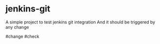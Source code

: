 # jenkins-git
A simple project to test jenkins git integration
And it should be triggered by any change

#change 
#check
